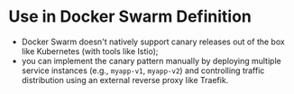 # Use in Docker Swarm Definition

- Docker Swarm doesn't natively support canary releases out of the box like Kubernetes (with tools like Istio);
- you can implement the canary pattern manually by deploying multiple service instances (e.g., `myapp-v1`, `myapp-v2`) and controlling traffic distribution using an external reverse proxy like Traefik.
